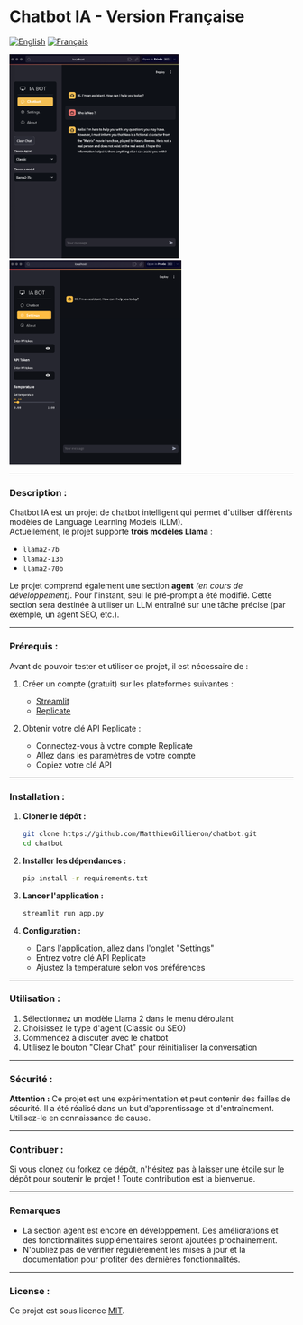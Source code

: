 # Chatbot IA - Version Française

[![English](https://img.shields.io/badge/English-gray.svg)](./README.md)  [![Français](https://img.shields.io/badge/Français-yellow.svg)](./READMEfr.md)  

<p align="left">
  <img src="/images/chatbot_message.png" alt="Chatbot Screenshot" width="300" height="auto">
   &nbsp;&nbsp;&nbsp;&nbsp;&nbsp;&nbsp;&nbsp;&nbsp;
  <img src="/images/setting.png" alt="Chatbot Screenshot" width="305" height="auto">
</p>


---
### Description :

Chatbot IA est un projet de chatbot intelligent qui permet d'utiliser différents modèles de Language Learning Models (LLM).  
Actuellement, le projet supporte **trois modèles Llama** :
- `llama2-7b`
- `llama2-13b`
- `llama2-70b`

Le projet comprend également une section **agent** *(en cours de développement)*. Pour l'instant, seul le pré-prompt a été modifié. Cette section sera destinée à utiliser un LLM entraîné sur une tâche précise (par exemple, un agent SEO, etc.).

---

### Prérequis :

Avant de pouvoir tester et utiliser ce projet, il est nécessaire de :

1. Créer un compte (gratuit) sur les plateformes suivantes :
   - [Streamlit](https://streamlit.io)
   - [Replicate](https://replicate.com)

2. Obtenir votre clé API Replicate :
   - Connectez-vous à votre compte Replicate
   - Allez dans les paramètres de votre compte
   - Copiez votre clé API

---

### Installation :

1. **Cloner le dépôt :**
   ```bash
   git clone https://github.com/MatthieuGillieron/chatbot.git
   cd chatbot
   ```

2. **Installer les dépendances :**
   ```bash
   pip install -r requirements.txt
   ```

3. **Lancer l'application :**
   ```bash
   streamlit run app.py
   ```

4. **Configuration :**
   - Dans l'application, allez dans l'onglet "Settings"
   - Entrez votre clé API Replicate
   - Ajustez la température selon vos préférences

---

### Utilisation :

1. Sélectionnez un modèle Llama 2 dans le menu déroulant
2. Choisissez le type d'agent (Classic ou SEO)
3. Commencez à discuter avec le chatbot
4. Utilisez le bouton "Clear Chat" pour réinitialiser la conversation

---

### Sécurité :

**Attention :** Ce projet est une expérimentation et peut contenir des failles de sécurité. Il a été réalisé dans un but d'apprentissage et d'entraînement. Utilisez-le en connaissance de cause.

---

### Contribuer :

Si vous clonez ou forkez ce dépôt, n'hésitez pas à laisser une étoile sur le dépôt pour soutenir le projet !
Toute contribution est la bienvenue.

---

### Remarques

- La section agent est encore en développement. Des améliorations et des fonctionnalités supplémentaires seront ajoutées prochainement.
- N'oubliez pas de vérifier régulièrement les mises à jour et la documentation pour profiter des dernières fonctionnalités.

---

### License :

Ce projet est sous licence [MIT](doc/./LICENSE).
